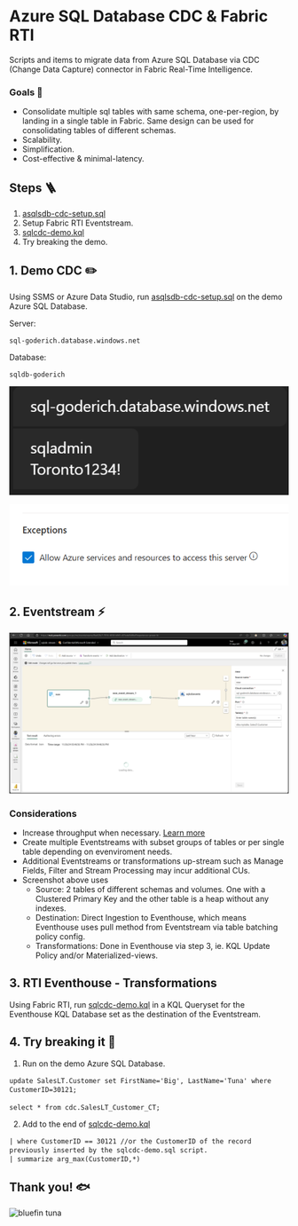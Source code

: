 # Azure SQL Database CDC & Fabric RTI
Scripts and items to migrate data from Azure SQL Database via CDC (Change Data Capture) connector in Fabric Real-Time Intelligence. 

### Goals 🎯
- Consolidate multiple sql tables with same schema, one-per-region, by landing in a single table in Fabric. Same design can be used for consolidating tables of different schemas. 
- Scalability.
- Simplification.
- Cost-effective & minimal-latency.

## Steps 🪜
1. [asqlsdb-cdc-setup.sql](asqlsdb-cdc-setup.sql)
2. Setup Fabric RTI Eventstream.
3. [sqlcdc-demo.kql](sqlcdc-demo.kql)
4. Try breaking the demo.


## 1. Demo CDC ✏️ 
Using SSMS or Azure Data Studio, run [asqlsdb-cdc-setup.sql](asqlsdb-cdc-setup.sql) on the demo Azure SQL Database. 

Server: 
```
sql-goderich.database.windows.net
```
Database: 
```
sqldb-goderich
```
![Demo Instance.png](AzureSQLDatabase-TestInstance-Adventureworks_LT.png "Demo Instance")

![AllowForFabric.png](AllowForFabric.png "Allow for Fabric")


## 2. Eventstream ⚡
![Eventstream1.png](Eventstream1.png "Eventstream1")
### Considerations
- Increase throughput when necessary. [Learn more](https://learn.microsoft.com/fabric/real-time-intelligence/event-streams/configure-settings#event-throughput-setting)
- Create multiple Eventstreams with subset groups of tables or per single table depending on evenviroment needs.
- Additional Eventstreams or transformations up-stream such as Manage Fields, Filter and Stream Processing may incur additional CUs.
- Screenshot above uses
  - Source: 2 tables of different schemas and volumes. One with a Clustered Primary Key and the other table is a heap without any indexes.
  - Destination: Direct Ingestion to Eventhouse, which means Eventhouse uses pull method from Eventstream via table batching policy config.
  - Transformations: Done in Eventhouse via step 3, ie. KQL Update Policy and/or Materialized-views.


## 3. RTI Eventhouse - Transformations
Using Fabric RTI, run [sqlcdc-demo.kql](sqlcdc-demo.kql) in a KQL Queryset for the Eventhouse KQL Database set as the destination of the Eventstream.


## 4. Try breaking it 🎣

1. Run on the demo Azure SQL Database. 
```
update SalesLT.Customer set FirstName='Big', LastName='Tuna' where CustomerID=30121;

select * from cdc.SalesLT_Customer_CT;
```

2. Add to the end of [sqlcdc-demo.kql](sqlcdc-demo.kql)
```
| where CustomerID == 30121 //or the CustomerID of the record previously inserted by the sqlcdc-demo.sql script.
| summarize arg_max(CustomerID,*)
```

## Thank you! 🐟
![bluefin tuna](https://upload.wikimedia.org/wikipedia/commons/7/72/Large_bluefin_tuna_on_deck.jpg "bluefin tuna")
